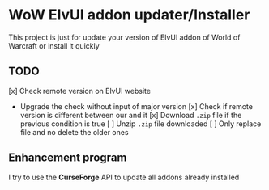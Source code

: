 # WoW ElvUI addon updater/Installer

This project is just for update your version of ElvUI addon of World of Warcraft or install it quickly

## TODO

[x] Check remote version on ElvUI website
  * Upgrade the check without input of major version
[x] Check if remote version is different between our and it
[x] Download `.zip` file if the previous condition is true
[ ] Unzip `.zip` file downloaded
[ ] Only replace file and no delete the older ones

## Enhancement program

I try to use the **CurseForge** API to update all addons already installed
